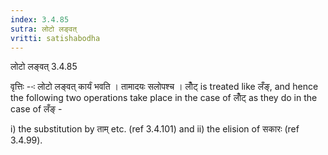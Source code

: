```yaml
---
index: 3.4.85
sutra: लोटो लङ्वत्‌
vritti: satishabodha
---
```



 लोटो लङ्वत्‌ 3.4.85 


वृत्तिः --ः लोटो लङ्वत् कार्यं भवति । तामादयः सलोपश्च । लोँट् is treated like लँङ्, and hence the following two operations take place in the case of लोँट् as they do in the case of लँङ् - 

i) the substitution by ताम् etc. (ref 3.4.101) and ii) the elision of सकारः (ref 3.4.99). 


